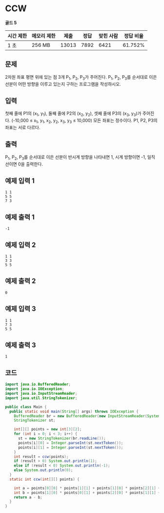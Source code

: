 # CCW

**골드 5**

|시간 제한	|메모리 제한	|제출	|정답|	맞힌 사람|	정답 비율|
|---|---|---|---|---|---|
|1 초	|256 MB	|13013|	7892|	6421|	61.752%|

## 문제 

2차원 좌표 평면 위에 있는 점 3개 P<sub>1</sub>, P<sub>2</sub>, P<sub>3</sub>가 주어진다. P<sub>1</sub>, P<sub>2</sub>, P<sub>3</sub>를 순서대로 이은 선분이 어떤 방향을 이루고 있는지 구하는 프로그램을 작성하시오.

## 입력 

첫째 줄에 P1의 (x<sub>1</sub>, y<sub>1</sub>), 둘째 줄에 P2의 (x<sub>2</sub>, y<sub>2</sub>), 셋째 줄에 P3의 (x<sub>3</sub>, y<sub>3</sub>)가 주어진다. (-10,000 ≤ x<sub>1</sub>, y<sub>1</sub>, x<sub>2</sub>, y<sub>2</sub>, x<sub>3</sub>, y<sub>3</sub> ≤ 10,000) 모든 좌표는 정수이다. P1, P2, P3의 좌표는 서로 다르다.

##  출력 

P<sub>1</sub>, P<sub>2</sub>, P<sub>3</sub>를 순서대로 이은 선분이 반시계 방향을 나타내면 1, 시계 방향이면 -1, 일직선이면 0을 출력한다.

## 예제 입력 1

```
1 1
5 5
7 3
```

## 예제 출력 1

```
-1
```

## 예제 입력 2

```
1 1
3 3
5 5
```

## 예제 출력 2

```
0
```

## 예제 입력 3

```
1 1
7 3
5 5
```

## 예제 출력 3

```
1
```

## 코드 

```java
import java.io.BufferedReader;
import java.io.IOException;
import java.io.InputStreamReader;
import java.util.StringTokenizer;

public class Main {
  public static void main(String[] args) throws IOException {
    BufferedReader br = new BufferedReader(new InputStreamReader(System.in));
    StringTokenizer st;

    int[][] points = new int[3][2];
    for (int i = 0; i < 3; i++) {
      st = new StringTokenizer(br.readLine());
      points[i][0] = Integer.parseInt(st.nextToken());
      points[i][1] = Integer.parseInt(st.nextToken());
    }
    int result = ccw(points);
    if (result > 0) System.out.println(1);
    else if (result < 0) System.out.println(-1);
    else System.out.println(0);
  }
  static int ccw(int[][] points) {

    int a = points[0][0] * points[1][1] + points[1][0] * points[2][1] + points[2][0] * points[0][1];
    int b = points[1][0] * points[0][1] + points[2][0] * points[1][1] + points[0][0] * points[2][1];
    return a - b;
  }
}
```